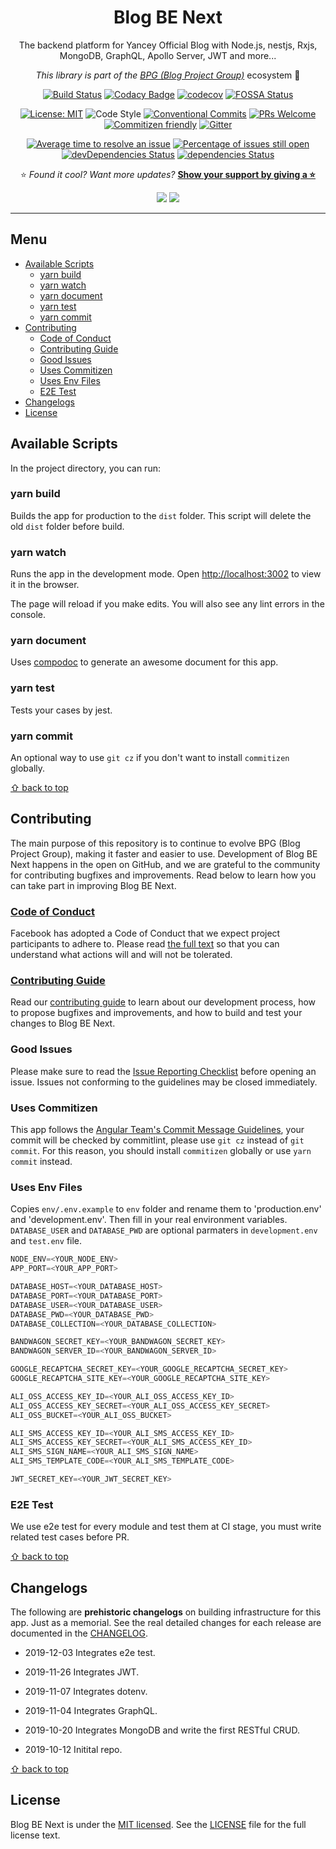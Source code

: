 <div align="center">

# Blog BE Next

The backend platform for Yancey Official Blog with Node.js, nestjs, Rxjs, MongoDB, GraphQL, Apollo Server, JWT and more...

_This library is part of the [BPG (Blog Project Group)](https://github.com/Yancey-Blog)_ ecosystem 📖

[![Build Status](https://travis-ci.com/Yancey-Blog/blog-be-next.svg?branch=master)](https://travis-ci.com/Yancey-Blog/blog-be-next)
[![Codacy Badge](https://api.codacy.com/project/badge/Grade/899c1498056d402284353047fcde0632)](https://www.codacy.com/manual/YanceyOfficial/blog-be-next?utm_source=github.com&utm_medium=referral&utm_content=Yancey-Blog/blog-be-next&utm_campaign=Badge_Grade)
[![codecov](https://codecov.io/gh/Yancey-Blog/blog-be-next/branch/master/graph/badge.svg)](https://codecov.io/gh/Yancey-Blog/blog-be-next)
[![FOSSA Status](https://app.fossa.com/api/projects/git%2Bgithub.com%2FYancey-Blog%2Fblog-be-next.svg?type=shield)](https://app.fossa.com/projects/git%2Bgithub.com%2FYancey-Blog%2Fblog-be-next?ref=badge_shield)

[![License: MIT](https://img.shields.io/badge/License-MIT-green.svg)](https://opensource.org/licenses/MIT)
![Code Style](https://camo.githubusercontent.com/c83b8df34339bd302b7fd3fbb631f99ba25f87f8/68747470733a2f2f696d672e736869656c64732e696f2f62616467652f636f64655f7374796c652d70726574746965722d6666363962342e737667)
[![Conventional Commits](https://img.shields.io/badge/Conventional%20Commits-0.4.1-blue.svg)](https://conventionalcommits.org)
[![PRs Welcome](https://img.shields.io/badge/PRs-welcome-green.svg)](https://github.com/Yancey-Blog/blog-be-next/pulls)
[![Commitizen friendly](https://img.shields.io/badge/commitizen-friendly-brightgreen.svg)](http://commitizen.github.io/cz-cli/)
[![Gitter](https://badges.gitter.im/yancey-official/community.svg)](https://gitter.im/yancey-official/community?utm_source=badge&utm_medium=badge&utm_campaign=pr-badge)

[![Average time to resolve an issue](http://isitmaintained.com/badge/resolution/Yancey-Blog/blog-be-next.svg)](http://isitmaintained.com/project/Yancey-Blog/blog-be-next 'Average time to resolve an issue')
[![Percentage of issues still open](http://isitmaintained.com/badge/open/Yancey-Blog/blog-be-next.svg)](http://isitmaintained.com/project/Yancey-Blog/blog-be-next 'Percentage of issues still open')
[![devDependencies Status](https://david-dm.org/Yancey-Blog/blog-be-next/dev-status.svg)](https://david-dm.org/Yancey-Blog/blog-be-next?type=dev)
[![dependencies Status](https://david-dm.org/Yancey-Blog/blog-be-next/status.svg)](https://david-dm.org/Yancey-Blog/blog-be-next)

⭐️ _Found it cool? Want more updates?_ [**Show your support by giving a ⭐️**](https://github.com/Yancey-Blog/blog-be-next/stargazers)

<a href="https://www.paypal.me/yanceyleo" target="_blank"><img src="https://img.shields.io/badge/Donate-PayPal-ff3f59.svg"/></a>
<a href="https://twitter.com/YanceyOfficial" target="_blank"><img src="https://img.shields.io/twitter/follow/YanceyOfficial.svg?style=social&label=Follow"></a>
</a>

</div>

---

## Menu

<!-- START doctoc generated TOC please keep comment here to allow auto update -->
<!-- DON'T EDIT THIS SECTION, INSTEAD RE-RUN doctoc TO UPDATE -->

- [Available Scripts](#available-scripts)
  - [yarn build](#yarn-build)
  - [yarn watch](#yarn-watch)
  - [yarn document](#yarn-document)
  - [yarn test](#yarn-test)
  - [yarn commit](#yarn-commit)
- [Contributing](#contributing)
  - [Code of Conduct](#code-of-conduct)
  - [Contributing Guide](#contributing-guide)
  - [Good Issues](#good-issues)
  - [Uses Commitizen](#uses-commitizen)
  - [Uses Env Files](#uses-env-files)
  - [E2E Test](#e2e-test)
- [Changelogs](#changelogs)
- [License](#license)

<!-- END doctoc generated TOC please keep comment here to allow auto update -->

## Available Scripts

In the project directory, you can run:

### yarn build

Builds the app for production to the `dist` folder.
This script will delete the old `dist` folder before build.

### yarn watch

Runs the app in the development mode.
Open [http://localhost:3002](http://localhost:3002) to view it in the browser.

The page will reload if you make edits.
You will also see any lint errors in the console.

### yarn document

Uses [compodoc](https://github.com/compodoc/compodoc) to generate an awesome document for this app.

### yarn test

Tests your cases by jest.

### yarn commit

An optional way to use `git cz` if you don't want to install `commitizen` globally.

[⇧ back to top](#Menu)

## Contributing

The main purpose of this repository is to continue to evolve BPG (Blog Project Group), making it faster and easier to use. Development of Blog BE Next happens in the open on GitHub, and we are grateful to the community for contributing bugfixes and improvements. Read below to learn how you can take part in improving Blog BE Next.

### [Code of Conduct](./CODE_OF_CONDUCT.md)

Facebook has adopted a Code of Conduct that we expect project participants to adhere to. Please read [the full text](./CODE_OF_CONDUCT.md) so that you can understand what actions will and will not be tolerated.

### [Contributing Guide](./CONTRIBUTING.md)

Read our [contributing guide](./CONTRIBUTING.md) to learn about our development process, how to propose bugfixes and improvements, and how to build and test your changes to Blog BE Next.

### Good Issues

Please make sure to read the [Issue Reporting Checklist](./.github/ISSUE_TEMPLATE/bug_report.md) before opening an issue. Issues not conforming to the guidelines may be closed immediately.

### Uses Commitizen

This app follows the [Angular Team's Commit Message Guidelines](https://github.com/angular/angular/blob/master/CONTRIBUTING.md#commit), your commit will be checked by commitlint, please use `git cz` instead of `git commit`. For this reason, you should install `commitizen` globally or use `yarn commit` instead.

### Uses Env Files

Copies `env/.env.example` to `env` folder and rename them to 'production.env' and 'development.env'. Then fill in your real environment variables. `DATABASE_USER` and `DATABASE_PWD` are optional parmaters in `development.env` and `test.env` file.

```ts
NODE_ENV=<YOUR_NODE_ENV>
APP_PORT=<YOUR_APP_PORT>

DATABASE_HOST=<YOUR_DATABASE_HOST>
DATABASE_PORT=<YOUR_DATABASE_PORT>
DATABASE_USER=<YOUR_DATABASE_USER>
DATABASE_PWD=<YOUR_DATABASE_PWD>
DATABASE_COLLECTION=<YOUR_DATABASE_COLLECTION>

BANDWAGON_SECRET_KEY=<YOUR_BANDWAGON_SECRET_KEY>
BANDWAGON_SERVER_ID=<YOUR_BANDWAGON_SERVER_ID>

GOOGLE_RECAPTCHA_SECRET_KEY=<YOUR_GOOGLE_RECAPTCHA_SECRET_KEY>
GOOGLE_RECAPTCHA_SITE_KEY=<YOUR_GOOGLE_RECAPTCHA_SITE_KEY>

ALI_OSS_ACCESS_KEY_ID=<YOUR_ALI_OSS_ACCESS_KEY_ID>
ALI_OSS_ACCESS_KEY_SECRET=<YOUR_ALI_OSS_ACCESS_KEY_SECRET>
ALI_OSS_BUCKET=<YOUR_ALI_OSS_BUCKET>

ALI_SMS_ACCESS_KEY_ID=<YOUR_ALI_SMS_ACCESS_KEY_ID>
ALI_SMS_ACCESS_KEY_SECRET=<YOUR_ALI_SMS_ACCESS_KEY_ID>
ALI_SMS_SIGN_NAME=<YOUR_ALI_SMS_SIGN_NAME>
ALI_SMS_TEMPLATE_CODE=<YOUR_ALI_SMS_TEMPLATE_CODE>

JWT_SECRET_KEY=<YOUR_JWT_SECRET_KEY>
```

### E2E Test

We use e2e test for every module and test them at CI stage, you must write related test cases before PR.

[⇧ back to top](#Menu)

## Changelogs

The following are **prehistoric changelogs** on building infrastructure for this app. Just as a memorial. See the real detailed changes for each release are documented in the [CHANGELOG](./CHANGELOG.md).

- 2019-12-03 Integrates e2e test.

- 2019-11-26 Integrates JWT.

- 2019-11-07 Integrates dotenv.

- 2019-11-04 Integrates GraphQL.

- 2019-10-20 Integrates MongoDB and write the first RESTful CRUD.

- 2019-10-12 Initital repo.

[⇧ back to top](#Menu)

## License

Blog BE Next is under the [MIT licensed](https://opensource.org/licenses/MIT). See the [LICENSE](./LICENSE) file for the full license text.
